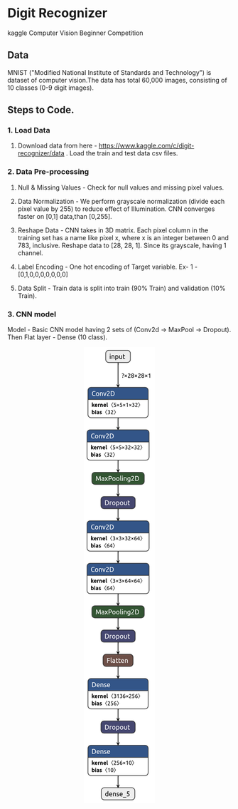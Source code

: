 # Digit Recognizer
kaggle Computer Vision Beginner Competition 

## Data
MNIST ("Modified National Institute of Standards and Technology") is dataset of computer vision.The data has total 60,000 images, consisting of 10 classes (0-9 digit images).

## Steps to Code.

### 1. Load Data 

1. Download data from here - https://www.kaggle.com/c/digit-recognizer/data . Load the train and test data csv files.

### 2. Data Pre-processing

1. Null & Missing Values - Check for null values and missing pixel values.

2. Data Normalization - We perform grayscale normalization (divide each pixel value by 255) to reduce effect of        Illumination. CNN converges faster on [0,1] data,than [0,255].

3. Reshape Data - CNN takes in 3D matrix. Each pixel column in the training set has a name like pixel x, where x is      an integer between 0 and 783, inclusive. Reshape data to [28, 28, 1]. Since its grayscale, having 1 channel.

4. Label Encoding - One hot encoding of Target variable. Ex- 1 - [0,1,0,0,0,0,0,0,0]

5. Data Split - Train data is split into train (90% Train) and validation (10% Train).

### 3. CNN model

Model - Basic CNN model having 2 sets of (Conv2d -> MaxPool -> Dropout). Then Flat layer - Dense (10 class).
<p align="center">
  <img src="https://github.com/Ranger105/Digit-Recognizer/blob/master/my_CNN_model.png">
</p> 
